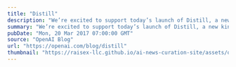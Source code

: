 ```yaml
---
title: "Distill"
description: "We’re excited to support today’s launch of Distill, a new kind of journal aimed at excellent communication of machine learning results (novel or existing)."
summary: "We’re excited to support today’s launch of Distill, a new kind of journal aimed at excellent communication of machine learning results (novel or existing)."
pubDate: "Mon, 20 Mar 2017 07:00:00 GMT"
source: "OpenAI Blog"
url: "https://openai.com/blog/distill"
thumbnail: "https://raisex-llc.github.io/ai-news-curation-site/assets/openai_logo.png"
---
```


